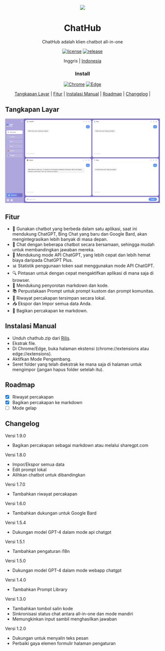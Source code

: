 <p align="center">
    <img src="./src/assets/icon.png" width="100">
</p>

<h1 align="center">ChatHub</h1>

<div align="center">

ChatHub adalah klien chatbot all-in-one

[![license][license-image]][license-url]
[![release][release-image]][release-url]

Inggris | [Indonesia](README_IN.md)

### Install
    
[![Chrome][Chrome-image]][Chrome-url]
[![Edge][Edge-image]][Edge-url]

[Tangkapan Layar](#Tangkapan-Layar) |
[Fitur](#Fitur) |
[Instalasi Manual](#Instalasi-Manual) |
[Roadmap](#Roadmap) |
[Changelog](#Changelog) |
    
[license-image]: http://img.shields.io/badge/license-MIT-blue.svg

[license-url]: https://github.com/chathub-dev/chathub/blob/main/LICENSE

[release-image]: https://img.shields.io/badge/release-v.1.9.4-blue.svg

[release-url]: https://github.com/chathub-dev/chathub/releases/latest

[Chrome-image]: https://img.shields.io/badge/-Chrome-brightgreen?logo=google-chrome&logoColor=white

[Chrome-url]: https://chrome.google.com/webstore/detail/chathub-all-in-one-chatbo/iaakpnchhognanibcahlpcplchdfmgma?utm_source=website

[Edge-image]: https://img.shields.io/badge/-Edge-blue?logo=microsoft-edge&logoColor=white

[Edge-url]: https://microsoftedge.microsoft.com/addons/detail/chathub-allinone-chat/kdlmggoacmfoombiokflpeompajfljga

</div>

## Tangkapan Layar

![Tangkapan Layar](screenshots/extension.png?raw=true)

## Fitur

- 🤖 Gunakan chatbot yang berbeda dalam satu aplikasi, saat ini mendukung ChatGPT, Bing Chat yang baru dan Google Bard, akan mengintegrasikan lebih banyak di masa depan.
- 💬 Chat dengan beberapa chatbot secara bersamaan, sehingga mudah untuk membandingkan jawaban mereka.
- 🚀 Mendukung mode API ChatGPT, yang lebih cepat dan lebih hemat biaya daripada ChatGPT Plus.
- 📊 Statistik penggunaan token saat menggunakan mode API ChatGPT.
- 🔍 Pintasan untuk dengan cepat mengaktifkan aplikasi di mana saja di browser.
- 🎨 Mendukung penyorotan markdown dan kode.
- 📚 Perpustakaan Prompt untuk prompt kustom dan prompt komunitas.
- 💾 Riwayat percakapan tersimpan secara lokal.
- 📥 Ekspor dan Impor semua data Anda.
- 🔗 Bagikan percakapan ke markdown.

## Instalasi Manual

- Unduh chathub.zip dari [Rilis](https://github.com/chathub-dev/chathub/releases).
- Ekstrak file.
- Di Chrome/Edge, buka halaman ekstensi (chrome://extensions atau edge://extensions).
- Aktifkan Mode Pengembang.
- Seret folder yang telah diekstrak ke mana saja di halaman untuk mengimpor (jangan hapus folder setelah itu).

## Roadmap

- [x] Riwayat percakapan
- [x] Bagikan percakapan ke markdown
- [ ] Mode gelap

## Changelog

Versi 1.9.0

- Bagikan percakapan sebagai markdown atau melalui sharegpt.com

Versi 1.8.0

- Impor/Ekspor semua data
- Edit prompt lokal
- Alihkan chatbot untuk dibandingkan

Versi 1.7.0

- Tambahkan riwayat percakapan

Versi 1.6.0

- Tambahkan dukungan untuk Google Bard

Versi 1.5.4

- Dukungan model GPT-4 dalam mode api chatgpt

Versi 1.5.1

- Tambahkan pengaturan i18n

Versi 1.5.0

- Dukungan model GPT-4 dalam mode webapp chatgpt

Versi 1.4.0

- Tambahkan Prompt Library

Versi 1.3.0

- Tambahkan tombol salin kode
- Sinkronisasi status chat antara all-in-one dan mode mandiri
- Memungkinkan input sambil menghasilkan jawaban

Versi 1.2.0

- Dukungan untuk menyalin teks pesan
- Perbaiki gaya elemen formulir halaman pengaturan
